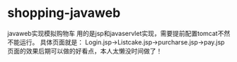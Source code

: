 # shopping-javaweb
javaweb实现模拟购物车
用的是jsp和javaservlet实现，需要提前配置tomcat不然不能运行。
具体页面就是：
Login.jsp->Listcake.jsp->purcharse.jsp->pay.jsp
页面的效果后期可以做的好看点，本人太懒没时间做了！
